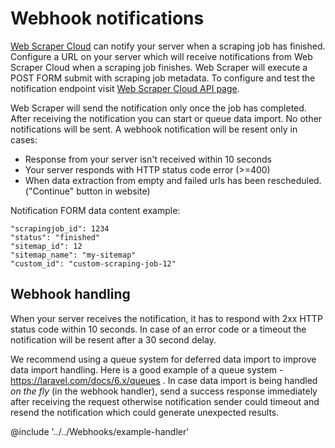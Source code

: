 # Webhook notifications

[Web Scraper Cloud][cloud] can notify your server when a scraping job has finished.
Configure a URL on your server which will receive notifications from Web Scraper Cloud when a scraping job finishes.
Web Scraper will execute a POST FORM submit with scraping job metadata. 
To configure and test the notification endpoint visit [Web Scraper Cloud API page][api-page].

Web Scraper will send the notification only once the job has completed.
After receiving the notification you can start or queue data import.
No other notifications will be sent. 
A webhook notification will be resent only in cases:

* Response from your server isn't received within 10 seconds
* Your server responds with HTTP status code error (>=400)
* When data extraction from empty and failed urls has been rescheduled. ("Continue" button in website)

Notification FORM data content example:
```
"scrapingjob_id": 1234
"status": "finished"
"sitemap_id": 12
"sitemap_name": "my-sitemap"
"custom_id": "custom-scraping-job-12"
```

## Webhook handling
When your server receives the notification, it has to respond with 2xx HTTP status code within 10 seconds.
In case of an error code or a timeout the notification will be resent after a 30 second delay.

We recommend using a queue system for deferred data import to improve data import handling.
Here is a good example of a queue system - https://laravel.com/docs/6.x/queues .
In case data import is being handled *on the fly* (in the webhook handler), 
send a success response immediately after receiving the request 
otherwise notification sender could timeout and resend the notification which could generate unexpected results.

@include '../../Webhooks/example-handler'

[cloud]: https://www.webscraper.io/cloud-scraper
[api-page]: https://cloud.webscraper.io/api
